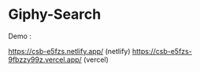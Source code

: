 # Giphy-Search

Demo :

https://csb-e5fzs.netlify.app/ (netlify)
https://csb-e5fzs-9fbzzy99z.vercel.app/ (vercel)
